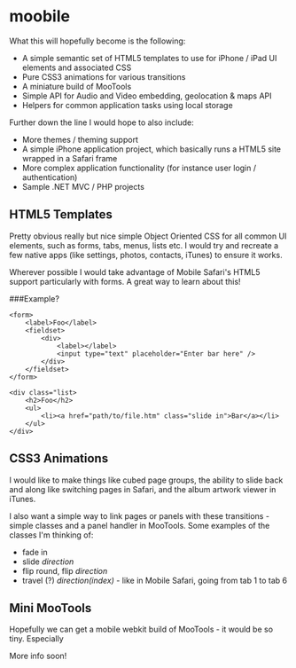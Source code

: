 moobile
=======

What this will hopefully become is the following:

* A simple semantic set of HTML5 templates to use for iPhone / iPad UI elements and associated CSS
* Pure CSS3 animations for various transitions
* A miniature build of MooTools
* Simple API for Audio and Video embedding, geolocation & maps API
* Helpers for common application tasks using local storage

Further down the line I would hope to also include:

* More themes / theming support
* A simple iPhone application project, which basically runs a HTML5 site wrapped in a Safari frame
* More complex application functionality (for instance user login / authentication)
* Sample .NET MVC / PHP projects


HTML5 Templates
---------------

Pretty obvious really but nice simple Object Oriented CSS for all common UI elements, such as forms, tabs, menus, lists etc. I would try and recreate a few native apps (like settings, photos, contacts, iTunes) to ensure it works.

Wherever possible I would take advantage of Mobile Safari's HTML5 support particularly with forms. A great way to learn about this!

###Example?

	<form>
		<label>Foo</label>
		<fieldset>
			<div>
				<label></label>
				<input type="text" placeholder="Enter bar here" />
			</div>
		</fieldset>
	</form>

	<div class="list>
		<h2>Foo</h2>
		<ul>
			<li><a href="path/to/file.htm" class="slide in">Bar</a></li>
		</ul>
	</div>


CSS3 Animations
---------------

I would like to make things like cubed page groups, the ability to slide back and along like switching pages in Safari, and the album artwork viewer in iTunes.

I also want a simple way to link pages or panels with these transitions - simple classes and a panel handler in MooTools. Some examples of the classes I'm thinking of:

* fade in
* slide *direction*
* flip round, flip *direction*
* travel (?) *direction(index)* - like in Mobile Safari, going from tab 1 to tab 6


Mini MooTools
-------------

Hopefully we can get a mobile webkit build of MooTools - it would be so tiny. Especially 


More info soon!


